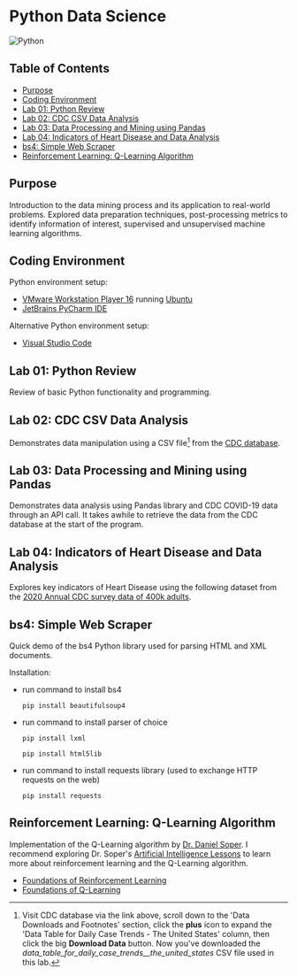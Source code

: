 # Python Data Science
![Python](https://img.shields.io/badge/python-3670A0?style=for-the-badge&logo=python&logoColor=ffdd54)

## Table of Contents
+ [Purpose](https://github.com/mcmunchie/python-data-science#purpose)
+ [Coding Environment](https://github.com/mcmunchie/python-data-science#coding-environment)
+ [Lab 01: Python Review](https://github.com/mcmunchie/python-data-science#lab-01-python-review)
+ [Lab 02: CDC CSV Data Analysis](https://github.com/mcmunchie/python-data-science#lab-02-cdc-csv-data-analysis)
+ [Lab 03: Data Processing and Mining using Pandas](https://github.com/mcmunchie/python-data-science#lab-03-data-processing-and-mining-using-pandas)
+ [Lab 04: Indicators of Heart Disease and Data Analysis](https://github.com/mcmunchie/python-data-science#lab-04-indicators-of-heart-disease-and-data-analysis)
+ [bs4: Simple Web Scraper](https://github.com/mcmunchie/python-data-science#bs4-simple-web-scraper)
+ [Reinforcement Learning: Q-Learning Algorithm](https://github.com/mcmunchie/python-data-science#reinforcement-learning-q-learning-algorithm)

## Purpose
Introduction to the data mining process and its application to real-world problems. Explored data preparation techniques, post-processing metrics to identify information of interest, supervised and unsupervised machine learning algorithms.

## Coding Environment
Python environment setup:
+ [VMware Workstation Player 16](https://www.vmware.com/products/workstation-player.html) running [Ubuntu](https://ubuntu.com/)
+ [JetBrains PyCharm IDE](https://www.jetbrains.com/pycharm/download/#section=windows)

Alternative Python environment setup:
+ [Visual Studio Code](https://code.visualstudio.com/download)

## Lab 01: Python Review
Review of basic Python functionality and programming.

## Lab 02: CDC CSV Data Analysis
Demonstrates data manipulation using a CSV file[^1] from the [CDC database](https://covid.cdc.gov/covid-data-tracker/#trends_dailycases). 

## Lab 03: Data Processing and Mining using Pandas
Demonstrates data analysis using Pandas library and CDC COVID-19 data through an API call. It takes awhile to retrieve the data from the CDC database at the start of the program.

## Lab 04: Indicators of Heart Disease and Data Analysis
Explores key indicators of Heart Disease using the following dataset from the [2020 Annual CDC survey data of 400k adults](https://www.kaggle.com/datasets/kamilpytlak/personal-key-indicators-of-heart-disease?resource=download).

## bs4: Simple Web Scraper
Quick demo of the bs4 Python library used for parsing HTML and XML documents.

Installation:
+ run command to install bs4

  ``` terminal
  pip install beautifulsoup4
  ```
+ run command to install parser of choice

  ``` terminal
  pip install lxml
  ```
  ``` terminal
  pip install html5lib
  ```
+ run command to install requests library (used to exchange HTTP requests on the web)

  ``` terminal
  pip install requests
  ```

## Reinforcement Learning: Q-Learning Algorithm
Implementation of the Q-Learning algorithm by [Dr. Daniel Soper](https://youtu.be/iKdlKYG78j4). I recommend exploring Dr. Soper's [Artificial Intelligence Lessons](https://youtube.com/playlist?list=PL1LIXLIF50uWNLUnQRb3xLlsErSLLXryE) to learn more about reinforcement learning and the Q-Learning algorithm.
+ [Foundations of Reinforcement Learning](https://youtu.be/wVXXLLT6srY)
+ [Foundations of Q-Learning](https://youtu.be/__t2XRxXGxI)

[^1]: Visit CDC database via the link above, scroll down to the 'Data Downloads and Footnotes' section, click the **plus** icon to expand the 'Data Table for Daily Case Trends - The United States' column, then click the big **Download Data** button. Now you've downloaded the *data_table_for_daily_case_trends__the_united_states* CSV file used in this lab.
